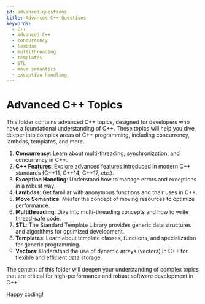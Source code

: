```yaml
---
id: advanced-questions
title: Advanced C++ Questions
keywords:
  - C++
  - advanced C++
  - concurrency
  - lambdas
  - multithreading
  - templates
  - STL
  - move semantics
  - exception handling
---
```


# Advanced C++ Topics

This folder contains advanced C++ topics, designed for developers who have a foundational understanding of C++. These topics will help you dive deeper into complex areas of C++ programming, including concurrency, lambdas, templates, and more.

1. **Concurrency**: Learn about multi-threading, synchronization, and concurrency in C++.
2. **C++ Features**: Explore advanced features introduced in modern C++ standards (C++11, C++14, C++17, etc.).
3. **Exception Handling**: Understand how to manage errors and exceptions in a robust way.
4. **Lambdas**: Get familiar with anonymous functions and their uses in C++.
5. **Move Semantics**: Master the concept of moving resources to optimize performance.
6. **Multithreading**: Dive into multi-threading concepts and how to write thread-safe code.
7. **STL**: The Standard Template Library provides generic data structures and algorithms for optimized development.
8. **Templates**: Learn about template classes, functions, and specialization for generic programming.
9. **Vectors**: Understand the use of dynamic arrays (vectors) in C++ for flexible and efficient data storage.

The content of this folder will deepen your understanding of complex topics that are critical for high-performance and robust software development in C++.

Happy coding!
